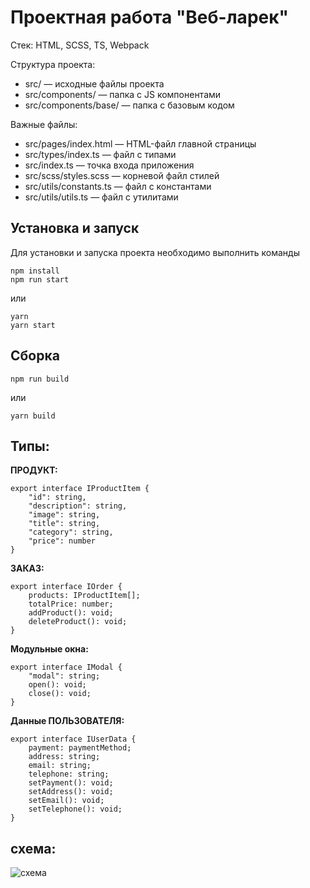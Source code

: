 # Проектная работа "Веб-ларек"

Стек: HTML, SCSS, TS, Webpack

Структура проекта:
- src/ — исходные файлы проекта
- src/components/ — папка с JS компонентами
- src/components/base/ — папка с базовым кодом

Важные файлы:
- src/pages/index.html — HTML-файл главной страницы
- src/types/index.ts — файл с типами
- src/index.ts — точка входа приложения
- src/scss/styles.scss — корневой файл стилей
- src/utils/constants.ts — файл с константами
- src/utils/utils.ts — файл с утилитами

## Установка и запуск
Для установки и запуска проекта необходимо выполнить команды

```
npm install
npm run start
```

или

```
yarn
yarn start
```
## Сборка

```
npm run build
```

или

```
yarn build
```

## Типы:

**ПРОДУКТ:**
```
export interface IProductItem {
    "id": string,
    "description": string,
    "image": string,
    "title": string,
    "category": string,
    "price": number
}
```

**ЗАКАЗ:**
```
export interface IOrder {
    products: IProductItem[];
    totalPrice: number;
    addProduct(): void;
    deleteProduct(): void;
}
```

**Модульные окна:**
```
export interface IModal {
    "modal": string;
    open(): void;
    close(): void;
}
```

**Данные ПОЛЬЗОВАТЕЛЯ:**
```
export interface IUserData {
    payment: paymentMethod;
    address: string;
    email: string;
    telephone: string;
    setPayment(): void;
    setAddress(): void;
    setEmail(): void;
    setTelephone(): void;
}
```

## схема:

![схема](https://github.com/JuniorRF/web-larek-frontend/scheme.PNG "Схема")